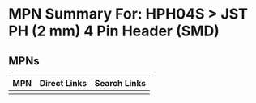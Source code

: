 



# MPN Summary For: HPH04S > JST PH (2 mm) 4 Pin Header (SMD)

## MPNs
  

|MPN|Direct Links|Search Links|
| :--- | :--- | :--- |
||||
